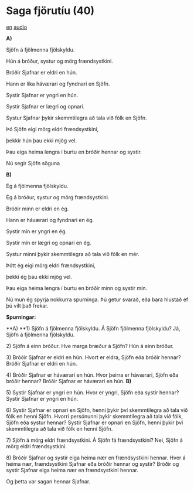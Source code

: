 # Saga fjörutíu (40)

[en](../en/story_40.md)
[audio](../audio/story_40.mp3)

**A)**

Sjöfn á fjölmenna fjölskyldu.

Hún á bróður, systur og mörg frændsystkini.

Bróðir Sjafnar er eldri en hún.

Hann er líka háværari og fyndnari en Sjöfn.

Systir Sjafnar er yngri en hún.

Systir Sjafnar er lægri og opnari.

Systur Sjafnar þykir skemmtilegra að tala við fólk en Sjöfn.

Þó Sjöfn eigi mörg eldri frændsystkini,

þekkir hún þau ekki mjög vel.

Þau eiga heima lengra í burtu en bróðir hennar og systir.

Nú segir Sjöfn söguna

**B)**

Ég á fjölmenna fjölskyldu.

Ég á bróður, systur og mörg frændsystkini.

Bróðir minn er eldri en ég.

Hann er háværari og fyndnari en ég.

Systir mín er yngri en ég.

Systir mín er lægri og opnari en ég.

Systur minni þykir skemmtilegra að tala við fólk en mér.

Þótt ég eigi mörg eldri frændsystkini,

þekki ég þau ekki mjög vel.

Þau eiga heima lengra í burtu en bróðir minn og systir mín.

Nú mun ég spyrja nokkurra spurninga. Þú getur svarað, eða bara hlustað
ef þú vilt það frekar.

**Spurningar:**

**A)
**1) Sjöfn á fjölmenna fjölskyldu. Á Sjöfn fjölmenna fjölskyldu? Já,
Sjöfn á fjölmenna fjölskyldu.

2\) Sjöfn á einn bróður. Hve marga bræður á Sjöfn? Hún á einn bróður.

3\) Bróðir Sjafnar er eldri en hún. Hvort er eldra, Sjöfn eða bróðir
hennar? Bróðir Sjafnar er eldri en hún.

4\) Bróðir Sjafnar er háværari en hún. Hvor þeirra er háværari, Sjöfn
eða bróðir hennar? Bróðir Sjafnar er háværari en hún.
**B)**

5\) Systir Sjafnar er yngri en hún. Hvor er yngri, Sjöfn eða systir
hennar? Systir Sjafnar er yngri en hún.

6\) Systir Sjafnar er opnari en Sjöfn, henni þykir því skemmtilegra að
tala við fólk en henni Sjöfn. Hvorri persónunni þykir skemmtilegra að
tala við fólk, Sjöfn eða systur hennar? Systir Sjafnar er opnari en
Sjöfn, henni þykir því skemmtilegra að tala við fólk en henni Sjöfn.

7\) Sjöfn á mörg eldri frændsystkini. Á Sjöfn fá frændsystkini? Nei,
Sjöfn á mörg eldri frændsystkini.

8\) Bróðir Sjafnar og systir eiga heima nær en frændsystkini hennar.
Hver á heima nær, frændsystkini Sjafnar eða bróðir hennar og systir?
Bróðir og systir Sjafnar eiga heima nær en frændsystkini hennar.

Og þetta var sagan hennar Sjafnar.
